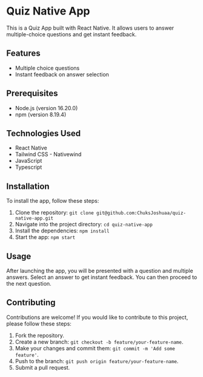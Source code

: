 # Quiz Native App

This is a Quiz App built with React Native. It allows users to answer multiple-choice questions and get instant feedback.

## Features

- Multiple choice questions
- Instant feedback on answer selection

## Prerequisites

- Node.js (version 16.20.0)
- npm (version 8.19.4)

## Technologies Used

- React Native
- Tailwind CSS - Nativewind
- JavaScript
- Typescript

## Installation

To install the app, follow these steps:

1. Clone the repository: `git clone git@github.com:ChuksJoshuaa/quiz-native-app.git`
2. Navigate into the project directory: `cd quiz-native-app`
3. Install the dependencies: `npm install`
4. Start the app: `npm start`

## Usage

After launching the app, you will be presented with a question and multiple answers. Select an answer to get instant feedback. You can then proceed to the next question.

## Contributing

Contributions are welcome! If you would like to contribute to this project, please follow these steps:

1. Fork the repository.
2. Create a new branch: `git checkout -b feature/your-feature-name`.
3. Make your changes and commit them: `git commit -m 'Add some feature'`.
4. Push to the branch: `git push origin feature/your-feature-name`.
5. Submit a pull request.
